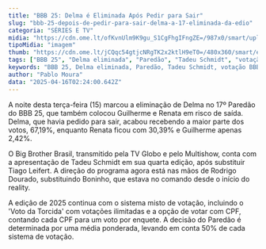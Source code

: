 ```yaml
---
title: "BBB 25: Delma é Eliminada Após Pedir para Sair"
slug: "bbb-25-depois-de-pedir-para-sair-delma-a-17-eliminada-da-edio"
categoria: "SÉRIES E TV"
midia: "https://cdn.ome.lt/ofKvnUlm9K9gu_S1CgFhgIFngZE=/987x0/smart/uploads/conteudo/fotos/bbb25-delma-eliminada.jpg"
tipoMidia: "imagem"
thumb: "https://cdn.ome.lt/jCQqc54gtjcNRgTK2x2ktlH9eT0=/480x360/smart/extras/conteudos/bbb25-delma-eliminada-peq.jpg"
tags: ["BBB 25", "Delma eliminada", "Paredão", "Tadeu Schmidt", "votação BBB", "Rodrigo Dourado"]
keywords: "BBB 25, Delma eliminada, Paredão, Tadeu Schmidt, votação BBB, Rodrigo Dourado"
author: "Pablo Moura"
data: "2025-04-16T02:24:00.642Z"
---
```


A noite desta terça-feira (15) marcou a eliminação de Delma no 17º Paredão do BBB 25, que também colocou Guilherme e Renata em risco de saída. Delma, que havia pedido para sair, acabou recebendo a maior parte dos votos, 67,19%, enquanto Renata ficou com 30,39% e Guilherme apenas 2,42%.

O Big Brother Brasil, transmitido pela TV Globo e pelo Multishow, conta com a apresentação de Tadeu Schmidt em sua quarta edição, após substituir Tiago Leifert. A direção do programa agora está nas mãos de Rodrigo Dourado, substituindo Boninho, que estava no comando desde o início do reality.

A edição de 2025 continua com o sistema misto de votação, incluindo o 'Voto da Torcida' com votações ilimitadas e a opção de votar com CPF, contando cada CPF para um voto por enquete. A decisão do Paredão é determinada por uma média ponderada, levando em conta 50% de cada sistema de votação.